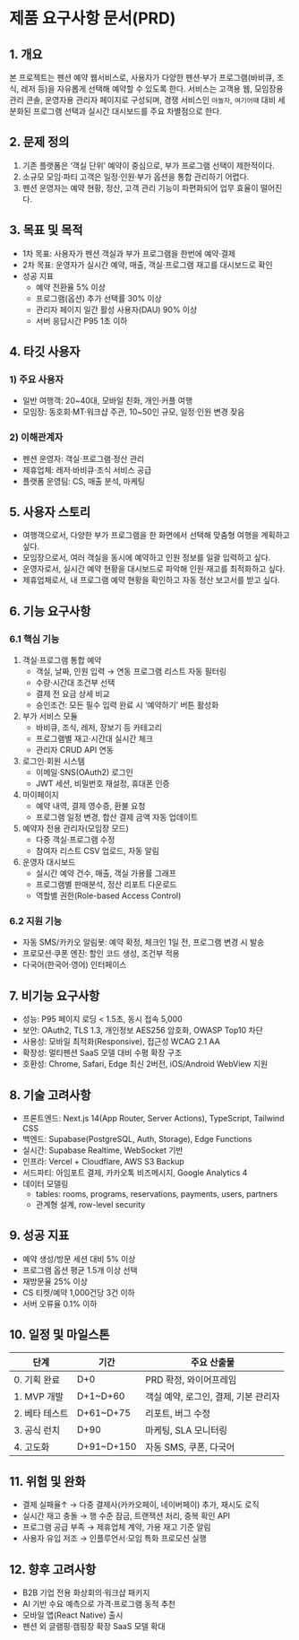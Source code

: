# 제품 요구사항 문서(PRD)

## 1. 개요
본 프로젝트는 펜션 예약 웹서비스로, 사용자가 다양한 펜션‧부가 프로그램(바비큐, 조식, 레저 등)을 자유롭게 선택해 예약할 수 있도록 한다. 서비스는 고객용 웹, 모임장용 관리 콘솔, 운영자용 관리자 페이지로 구성되며, 경쟁 서비스인 `야놀자`, `여기어때` 대비 세분화된 프로그램 선택과 실시간 대시보드를 주요 차별점으로 한다.

## 2. 문제 정의
1. 기존 플랫폼은 ‘객실 단위’ 예약이 중심으로, 부가 프로그램 선택이 제한적이다.  
2. 소규모 모임·파티 고객은 일정·인원·부가 옵션을 통합 관리하기 어렵다.  
3. 펜션 운영자는 예약 현황, 정산, 고객 관리 기능이 파편화되어 업무 효율이 떨어진다.

## 3. 목표 및 목적
- 1차 목표: 사용자가 펜션 객실과 부가 프로그램을 한번에 예약·결제
- 2차 목표: 운영자가 실시간 예약, 매출, 객실·프로그램 재고를 대시보드로 확인
- 성공 지표  
  - 예약 전환율 5% 이상  
  - 프로그램(옵션) 추가 선택률 30% 이상  
  - 관리자 페이지 일간 활성 사용자(DAU) 90% 이상  
  - 서버 응답시간 P95 1초 이하  

## 4. 타깃 사용자
### 1) 주요 사용자
- 일반 여행객: 20~40대, 모바일 친화, 개인·커플 여행
- 모임장: 동호회·MT·워크샵 주관, 10~50인 규모, 일정·인원 변경 잦음
### 2) 이해관계자
- 펜션 운영자: 객실·프로그램·정산 관리
- 제휴업체: 레저·바비큐·조식 서비스 공급
- 플랫폼 운영팀: CS, 매출 분석, 마케팅

## 5. 사용자 스토리
- 여행객으로서, 다양한 부가 프로그램을 한 화면에서 선택해 맞춤형 여행을 계획하고 싶다.  
- 모임장으로서, 여러 객실을 동시에 예약하고 인원 정보를 일괄 입력하고 싶다.  
- 운영자로서, 실시간 예약 현황을 대시보드로 파악해 인원·재고를 최적화하고 싶다.  
- 제휴업체로서, 내 프로그램 예약 현황을 확인하고 자동 정산 보고서를 받고 싶다.  

## 6. 기능 요구사항
### 6.1 핵심 기능
1. 객실·프로그램 통합 예약
   - 객실, 날짜, 인원 입력 → 연동 프로그램 리스트 자동 필터링
   - 수량·시간대 조건부 선택
   - 결제 전 요금 상세 비교
   - 승인조건: 모든 필수 입력 완료 시 ‘예약하기’ 버튼 활성화
2. 부가 서비스 모듈
   - 바비큐, 조식, 레저, 장보기 등 카테고리
   - 프로그램별 재고·시간대 실시간 체크
   - 관리자 CRUD API 연동
3. 로그인·회원 시스템
   - 이메일·SNS(OAuth2) 로그인
   - JWT 세션, 비밀번호 재설정, 휴대폰 인증
4. 마이페이지
   - 예약 내역, 결제 영수증, 환불 요청
   - 프로그램 일정 변경, 합산 결제 금액 자동 업데이트
5. 예약자 전용 관리자(모임장 모드)
   - 다중 객실·프로그램 수정
   - 참여자 리스트 CSV 업로드, 자동 알림
6. 운영자 대시보드
   - 실시간 예약 건수, 매출, 객실 가용률 그래프
   - 프로그램별 판매분석, 정산 리포트 다운로드
   - 역할별 권한(Role-based Access Control)

### 6.2 지원 기능
- 자동 SMS/카카오 알림봇: 예약 확정, 체크인 1일 전, 프로그램 변경 시 발송
- 프로모션·쿠폰 엔진: 할인 코드 생성, 조건부 적용
- 다국어(한국어·영어) 인터페이스

## 7. 비기능 요구사항
- 성능: P95 페이지 로딩 < 1.5초, 동시 접속 5,000
- 보안: OAuth2, TLS 1.3, 개인정보 AES256 암호화, OWASP Top10 차단
- 사용성: 모바일 최적화(Responsive), 접근성 WCAG 2.1 AA
- 확장성: 멀티펜션 SaaS 모델 대비 수평 확장 구조
- 호환성: Chrome, Safari, Edge 최신 2버전, iOS/Android WebView 지원

## 8. 기술 고려사항
- 프론트엔드: Next.js 14(App Router, Server Actions), TypeScript, Tailwind CSS
- 백엔드: Supabase(PostgreSQL, Auth, Storage), Edge Functions
- 실시간: Supabase Realtime, WebSocket 기반
- 인프라: Vercel + Cloudflare, AWS S3 Backup
- 서드파티: 아임포트 결제, 카카오톡 비즈메시지, Google Analytics 4
- 데이터 모델링
  - tables: rooms, programs, reservations, payments, users, partners
  - 관계형 설계, row-level security

## 9. 성공 지표
- 예약 생성/방문 세션 대비 5% 이상
- 프로그램 옵션 평균 1.5개 이상 선택
- 재방문율 25% 이상
- CS 티켓/예약 1,000건당 3건 이하
- 서버 오류율 0.1% 이하

## 10. 일정 및 마일스톤
| 단계 | 기간 | 주요 산출물 |
|---|---|---|
| 0. 기획 완료 | D+0 | PRD 확정, 와이어프레임 |
| 1. MVP 개발 | D+1~D+60 | 객실 예약, 로그인, 결제, 기본 관리자 |
| 2. 베타 테스트 | D+61~D+75 | 리포트, 버그 수정 |
| 3. 공식 런치 | D+90 | 마케팅, SLA 모니터링 |
| 4. 고도화 | D+91~D+150 | 자동 SMS, 쿠폰, 다국어 |

## 11. 위험 및 완화
- 결제 실패율↑ → 다중 결제사(카카오페이, 네이버페이) 추가, 재시도 로직
- 실시간 재고 충돌 → 행 수준 잠금, 트랜잭션 처리, 중복 확인 API
- 프로그램 공급 부족 → 제휴업체 계약, 가용 재고 기준 알림
- 사용자 유입 저조 → 인플루언서·모임 특화 프로모션 실행

## 12. 향후 고려사항
- B2B 기업 전용 화상회의·워크샵 패키지
- AI 기반 수요 예측으로 가격·프로그램 동적 추천
- 모바일 앱(React Native) 출시
- 펜션 외 글램핑·캠핑장 확장 SaaS 모델 확대